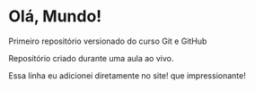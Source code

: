 # Olá, Mundo!
 Primeiro repositório versionado do curso Git e GitHub

Repositório criado durante uma aula ao vivo.

Essa linha eu adicionei diretamente no site! que impressionante!

